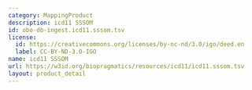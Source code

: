 ```yaml
---
category: MappingProduct
description: icd11 SSSOM
id: obo-db-ingest.icd11.sssom.tsv
license:
  id: https://creativecommons.org/licenses/by-nc-nd/3.0/igo/deed.en
  label: CC-BY-ND-3.0-IGO
name: icd11 SSSOM
url: https://w3id.org/biopragmatics/resources/icd11/icd11.sssom.tsv
layout: product_detail
---
```

